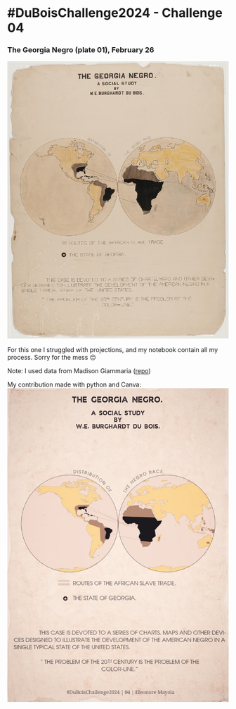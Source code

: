 # #DuBoisChallenge2024 - Challenge 04
### The Georgia Negro (plate 01), February 26
![Original plate 01](original-plate-01.jpg)

For this one I struggled with projections, and my notebook contain all my process. Sorry for the mess 😔

Note: I used data from Madison Giammaria ([repo](https://github.com/Giammaria/Du-Bois-DVS-challenge/tree/main/2024/challenge-04/data))

My contribution made with python and Canva:
![reproduction of plate 01](duboischallenge2024_04_emayola.jpg)
